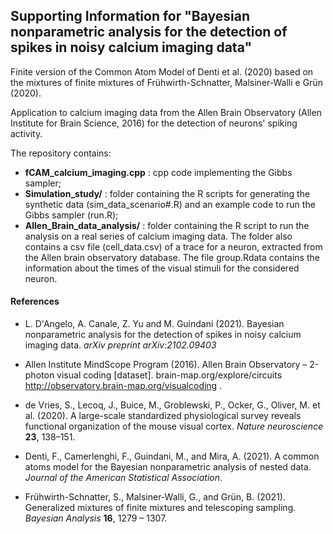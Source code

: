 ## Supporting Information for "Bayesian nonparametric analysis for the detection of spikes in noisy calcium imaging data"

Finite version of the Common Atom Model of Denti et al. (2020) based on the mixtures of finite mixtures of Frühwirth-Schnatter, Malsiner-Walli e Grün (2020).

Application to calcium imaging data from the Allen Brain Observatory (Allen  Institute  for  Brain  Science,  2016) for the detection of neurons' spiking activity.



The repository contains:
- **fCAM_calcium_imaging.cpp** : cpp code implementing the Gibbs sampler;
- **Simulation_study/** : folder containing the R scripts for generating the synthetic data (sim_data_scenario#.R) and an example code to run the Gibbs sampler (run.R);
- **Allen_Brain_data_analysis/** : folder containing the R script to run the analysis on a real series of calcium imaging data. The folder also contains a csv file (cell_data.csv) of a trace for a neuron, extracted from the Allen brain observatory database. The file group.Rdata contains the information about the times of the visual stimuli for the considered neuron.

#### References
- L. D'Angelo, A. Canale, Z. Yu and M. Guindani (2021). Bayesian nonparametric analysis for the detection of spikes in noisy calcium imaging data. *arXiv preprint arXiv:2102.09403*
  
- Allen Institute MindScope Program (2016). Allen Brain Observatory – 2-photon visual coding
[dataset]. brain-map.org/explore/circuits http://observatory.brain-map.org/visualcoding .

- de Vries, S., Lecoq, J., Buice, M., Groblewski, P., Ocker, G., Oliver, M. et al. (2020). A large-scale standardized physiological survey reveals functional organization of the mouse visual cortex. *Nature neuroscience* **23**, 138–151.

- Denti, F., Camerlenghi, F., Guindani, M., and Mira, A. (2021). A common atoms model for the Bayesian nonparametric analysis of nested data. *Journal of the American Statistical Association*.

- Frühwirth-Schnatter, S., Malsiner-Walli, G., and Grün, B. (2021). Generalized mixtures of finite mixtures and telescoping sampling. *Bayesian Analysis* **16**, 1279 – 1307.
